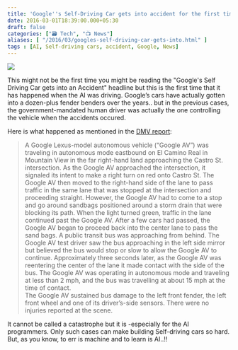 ```yaml
---
title: 'Google''s Self-Driving Car gets into accident for the first time (when AI is driving)!'
date: 2016-03-01T18:39:00.000+05:30
draft: false
categories: ["🗃️ Tech", "📺 News"]
aliases: [ "/2016/03/googles-self-driving-car-gets-into.html" ]
tags : [AI, Self-driving cars, accident, Google, News]
---
```


[![](httpss://4.bp.blogspot.com/--EuNCSGRySM/VtWSjWErstI/AAAAAAAADLA/FDjhE5tVdE8/s640/GoogleLexus.png)](https://4.bp.blogspot.com/--EuNCSGRySM/VtWSjWErstI/AAAAAAAADLA/FDjhE5tVdE8/s1600/GoogleLexus.png)

  
This might not be the first time you might be reading the "Google's Self Driving Car gets into an Accident" headline but this is the first time that it has happened when the AI was driving. Google’s cars have actually gotten into a dozen-plus fender benders over the years.. but in the previous cases, the government-mandated human driver was actually the one controlling the vehicle when the accidents occured.  
  
Here is what happened as mentioned in the [DMV report](httpss://www.dmv.ca.gov/portal/wcm/connect/3946fbb8-e04e-4d52-8f80-b33948df34b2/Google+Auto+LLC+02.14.16.pdf?MOD=AJPERES):  

>   
> A Google Lexus-model autonomous vehicle (“Google AV”) was traveling in autonomous mode eastbound on El Camino Real in Mountain View in the far right-hand land approaching the Castro St. intersection. As the Google AV approached the intersection, it signaled its intent to make a right turn on red onto Castro St. The Google AV then moved to the right-hand side of the lane to pass traffic in the same lane that was stopped at the intersection and proceeding straight. However, the Google AV had to come to a stop and go around sandbags positioned around a storm drain that were blocking its path. When the light turned green, traffic in the lane continued past the Google AV. After a few cars had passed, the Google AV began to proceed back into the center lane to pass the sand bags. A public transit bus was approaching from behind. The Google AV test driver saw the bus approaching in the left side mirror but believed the bus would stop or slow to allow the Google AV to continue. Approximately three seconds later, as the Google AV was reentering the center of the lane it made contact with the side of the bus. The Google AV was operating in autonomous mode and traveling at less than 2 mph, and the bus was travelling at about 15 mph at the time of contact.  
> The Google AV sustained bus damage to the left front fender, the left front wheel and one of its driver’s-side sensors. There were no injuries reported at the scene.

  
It cannot be called a catastrophe but it is -especially for the AI programmers. Only such cases can make building Self-driving cars so hard. But, as you know, to err is machine and to learn is AI..!!